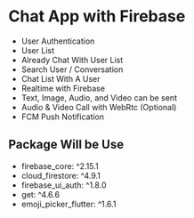 # Chat App with Firebase

- User Authentication
- User List
- Already Chat With User List
- Search User / Conversation
- Chat List With A User
- Realtime with Firebase
- Text, Image, Audio, and Video can be sent
- Audio & Video Call with WebRtc (Optional)
- FCM Push Notification

## Package Will be Use

- firebase_core: ^2.15.1
- cloud_firestore: ^4.9.1
- firebase_ui_auth: ^1.8.0
- get: ^4.6.6
- emoji_picker_flutter: ^1.6.1